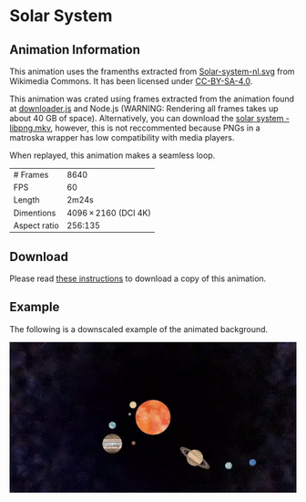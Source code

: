 # Solar System
## Animation Information

This animation uses the framenths extracted from [Solar-system-nl.svg](https://commons.wikimedia.org/wiki/File:Solar-system-nl.svg) from Wikimedia Commons. It has been licensed under [CC-BY-SA-4.0](https://creativecommons.org/licenses/by-sa/4.0/deed.en).

This animation was crated using frames extracted from the animation found at [downloader.js](./downloader.js) and Node.js (WARNING: Rendering all frames takes up about 40 GB of space). Alternatively, you can download the [solar system - libpng.mkv](./solar%20system%20-%20libpng.md), however, this is not reccommented because PNGs in a matroska wrapper has low compatibility with media players.

When replayed, this animation makes a seamless loop.

| | |
|---|---|
| # Frames | 8640 |
| FPS | 60 |
| Length | 2m24s |
| Dimentions | 4096 × 2160 (DCI 4K) |
| Aspect ratio | 256:135 |

## Download

Please read [these instructions](./solar%20system%20-%20libx264/) to download a copy of this animation.

## Example

The following is a downscaled example of the animated background.

![Solar System](solar%20system%20-%20example.webp)